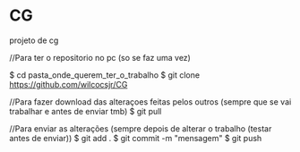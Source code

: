 # CG
projeto de cg

//Para ter o repositorio no pc (so se faz uma vez)

$ cd pasta_onde_querem_ter_o_trabalho
$ git clone https://github.com/wilcocsjr/CG

//Para fazer download das alteraçoes feitas pelos outros (sempre que se vai trabalhar e antes de enviar tmb)
$ git pull

//Para enviar as alterações (sempre depois de alterar o trabalho (testar antes de enviar))
$ git add .
$ git commit -m "mensagem"
$ git push
